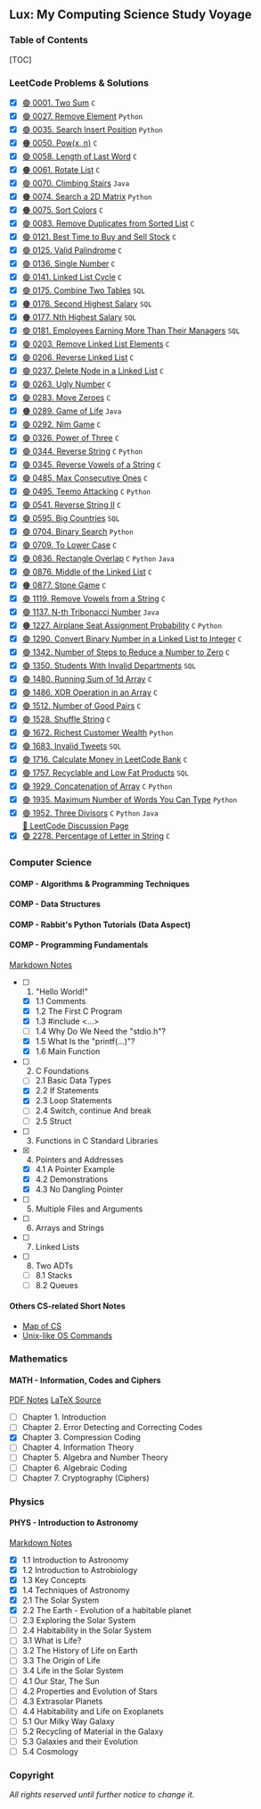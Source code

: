 ## Lux: My Computing Science Study Voyage

### Table of Contents

[TOC]

### LeetCode Problems & Solutions

- [X] [🟢 0001. Two Sum](https://github.com/flying-yogurt/Lux/blob/master/LeetCode/0001.%20Two%20Sum/1.%20Two%20Sum.md) `C`
- [X] [🟢 0027. Remove Element](https://github.com/flying-yogurt/Lux/blob/master/LeetCode/0027.%20Remove%20Element/27.%20Remove%20Element.md) `Python`
- [X] [🟢 0035. Search Insert Position](https://github.com/flying-yogurt/Lux/blob/master/LeetCode/0035.%20Search%20Insert%20Position/35.%20Search%20Insert%20Position.md) `Python`
- [X] [🟠 0050. Pow(x, n)](https://github.com/flying-yogurt/Lux/blob/master/LeetCode/0050.%20Pow(x%2C%20n)/50.%20Pow(x%2C%20n).md) `C`
- [X] [🟢 0058. Length of Last Word](https://github.com/flying-yogurt/Lux/blob/master/LeetCode/0058.%20Length%20of%20Last%20Word/58.%20Length%20of%20Last%20Word.md) `C`
- [X] [🟠 0061. Rotate List](https://github.com/flying-yogurt/Lux/blob/master/LeetCode/0061.%20Rotate%20List/61.%20Rotate%20List.md) `C`
- [X] [🟢 0070. Climbing Stairs](https://github.com/flying-yogurt/Lux/blob/master/LeetCode/0070.%20Climbing%20Stairs/70.%20Climbing%20Stairs.md) `Java`
- [X] [🟠 0074. Search a 2D Matrix](https://github.com/flying-yogurt/Lux/blob/master/LeetCode/0074.%20Search%20a%202D%20Matrix/74.%20Search%20a%202D%20Matrix.md) `Python`
- [X] [🟠 0075. Sort Colors](https://github.com/flying-yogurt/Lux/blob/master/LeetCode/0075.%20Sort%20Colors/75.%20Sort%20Colors.md) `C`
- [X] [🟢 0083. Remove Duplicates from Sorted List](https://github.com/flying-yogurt/Lux/blob/master/LeetCode/0083.%20Remove%20Duplicates%20from%20Sorted%20List/83.%20Remove%20Duplicates%20from%20Sorted%20List.md) `C`
- [X] [🟢 0121. Best Time to Buy and Sell Stock](https://github.com/flying-yogurt/Lux/blob/master/LeetCode/0121.%20Best%20Time%20to%20Buy%20and%20Sell%20Stock/121.%20Best%20Time%20to%20Buy%20and%20Sell%20Stock.md) `C`
- [X] [🟢 0125. Valid Palindrome](https://github.com/flying-yogurt/Lux/blob/master/LeetCode/0125.%20Valid%20Palindrome/125.%20Valid%20Palindrome.md) `C`
- [X] [🟢 0136. Single Number](https://github.com/flying-yogurt/Lux/blob/master/LeetCode/0136.%20Single%20Number/136.%20Single%20Number.md) `C`
- [X] [🟢 0141. Linked List Cycle](https://github.com/flying-yogurt/Lux/blob/master/LeetCode/0141.%20Linked%20List%20Cycle/141.%20Linked%20List%20Cycle.md) `C`
- [X] [🟢 0175. Combine Two Tables](https://github.com/flying-yogurt/Lux/blob/master/LeetCode/0175.%20Combine%20Two%20Tables/175.%20Combine%20Two%20Tables.md) `SQL`
- [X] [🟠 0176. Second Highest Salary](https://github.com/flying-yogurt/Lux/blob/master/LeetCode/0176.%20Second%20Highest%20Salary/176.%20Second%20Highest%20Salary.md) `SQL`
- [X] [🟠 0177. Nth Highest Salary](https://github.com/flying-yogurt/Lux/blob/master/LeetCode/0177.%20Nth%20Highest%20Salary/177.%20Nth%20Highest%20Salary.md) `SQL`
- [X] [🟢 0181. Employees Earning More Than Their Managers](https://github.com/flying-yogurt/Lux/blob/master/LeetCode/0181.%20Employees%20Earning%20More%20Than%20Their%20Managers/181.%20Employees%20Earning%20More%20Than%20Their%20Managers.md) `SQL`
- [X] [🟢 0203. Remove Linked List Elements](https://github.com/flying-yogurt/Lux/blob/master/LeetCode/0203.%20Remove%20Linked%20List%20Elements/203.%20Remove%20Linked%20List%20Elements.md) `C`
- [X] [🟢 0206. Reverse Linked List](https://github.com/flying-yogurt/Lux/blob/master/LeetCode/0206.%20Reverse%20Linked%20List/206.%20Reverse%20Linked%20List.md) `C`
- [X] [🟢 0237. Delete Node in a Linked List](https://github.com/flying-yogurt/Lux/blob/master/LeetCode/0237.%20Delete%20Node%20in%20a%20Linked%20List/237.%20Delete%20Node%20in%20a%20Linked%20List.md) `C`
- [X] [🟢 0263. Ugly Number](https://github.com/flying-yogurt/Lux/blob/master/LeetCode/0263.%20Ugly%20Number/263.%20Ugly%20Number.md) `C`
- [X] [🟢 0283. Move Zeroes](https://github.com/flying-yogurt/Lux/blob/master/LeetCode/0283.%20Move%20Zeroes/283.%20Move%20Zeroes.md) `C`
- [X] [🟠 0289. Game of Life](https://github.com/flying-yogurt/Lux/blob/master/LeetCode/0289.%20Game%20of%20Life/289.%20Game%20of%20Life.md) `Java`
- [X] [🟢 0292. Nim Game](https://github.com/flying-yogurt/Lux/blob/master/LeetCode/0292.%20Nim%20Game/292.%20Nim%20Game.md) `C`
- [X] [🟢 0326. Power of Three](https://github.com/flying-yogurt/Lux/blob/master/LeetCode/0326.%20Power%20of%20Three/326.%20Power%20of%20Three.md) `C`
- [X] [🟢 0344. Reverse String](https://github.com/flying-yogurt/Lux/blob/master/LeetCode/0344.%20Reverse%20String/344.%20Reverse%20String.md) `C` `Python`
- [X] [🟢 0345. Reverse Vowels of a String](https://github.com/flying-yogurt/Lux/blob/master/LeetCode/0345.%20Reverse%20Vowels%20of%20a%20String/345.%20Reverse%20Vowels%20of%20a%20String.md) `C`
- [X] [🟢 0485. Max Consecutive Ones](https://github.com/flying-yogurt/Lux/blob/master/LeetCode/0485.%20Max%20Consecutive%20Ones/485.%20Max%20Consecutive%20Ones.md) `C`
- [X] [🟢 0495. Teemo Attacking](https://github.com/flying-yogurt/Lux/blob/master/LeetCode/0495.%20Teemo%20Attacking/495.%20Teemo%20Attacking.md) `C` `Python`
- [X] [🟢 0541. Reverse String II](https://github.com/flying-yogurt/Lux/blob/master/LeetCode/0541.%20Reverse%20String%20II/541.%20Reverse%20String%20II.md) `C`
- [X] [🟢 0595. Big Countries](https://github.com/flying-yogurt/Lux/blob/master/LeetCode/0595.%20Big%20Countries/595.%20Big%20Countries.md) `SQL`
- [X] [🟢 0704. Binary Search](https://github.com/flying-yogurt/Lux/blob/master/LeetCode/0704.%20Binary%20Search/704.%20Binary%20Search.md) `Python`
- [X] [🟢 0709. To Lower Case](https://github.com/flying-yogurt/Lux/blob/master/LeetCode/0709.%20To%20Lower%20Case/709.%20To%20Lower%20Case.md) `C`
- [X] [🟢 0836. Rectangle Overlap](https://github.com/flying-yogurt/Lux/blob/master/LeetCode/0836.%20Rectangle%20Overlap/836.%20Rectangle%20Overlap.md) `C` `Python` `Java`
- [X] [🟢 0876. Middle of the Linked List](https://github.com/flying-yogurt/Lux/blob/master/LeetCode/0876.%20Middle%20of%20the%20Linked%20List/876.%20Middle%20of%20the%20Linked%20List.md) `C`
- [X] [🟠 0877. Stone Game](https://github.com/flying-yogurt/Lux/blob/master/LeetCode/0877.%20Stone%20Game/877.%20Stone%20Game.md) `C`
- [X] [🟢 1119. Remove Vowels from a String](https://github.com/flying-yogurt/Lux/blob/master/LeetCode/1119.%20Remove%20Vowels%20from%20a%20String/1119.%20Remove%20Vowels%20from%20a%20String.md) `C`
- [X] [🟢 1137. N-th Tribonacci Number](https://github.com/flying-yogurt/Lux/blob/master/LeetCode/1137.%20N-th%20Tribonacci%20Number/1137.%20N-th%20Tribonacci%20Number.md) `Java`
- [X] [🟠 1227. Airplane Seat Assignment Probability](https://github.com/flying-yogurt/Lux/blob/master/LeetCode/1227.%20Airplane%20Seat%20Assignment%20Probability/1227.%20Airplane%20Seat%20Assignment%20Probability.md) `C` `Python`
- [X] [🟢 1290. Convert Binary Number in a Linked List to Integer](https://github.com/flying-yogurt/Lux/blob/master/LeetCode/1290.%20Convert%20Binary%20Number%20in%20a%20Linked%20List%20to%20Integer/1290.%20Convert%20Binary%20Number%20in%20a%20Linked%20List%20to%20Integer.md) `C`
- [X] [🟢 1342. Number of Steps to Reduce a Number to Zero](https://github.com/flying-yogurt/Lux/blob/master/LeetCode/1342.%20Number%20of%20Steps%20to%20Reduce%20a%20Number%20to%20Zero/1342.%20Number%20of%20Steps%20to%20Reduce%20a%20Number%20to%20Zero.md) `C`
- [X] [🟢 1350. Students With Invalid Departments](https://github.com/flying-yogurt/Lux/blob/master/LeetCode/1350.%20Students%20With%20Invalid%20Departments/1350.%20Students%20With%20Invalid%20Departments.md) `SQL`
- [X] [🟢 1480. Running Sum of 1d Array](https://github.com/flying-yogurt/Lux/blob/master/LeetCode/1480.%20Running%20Sum%20of%201d%20Array/1480.%20Running%20Sum%20of%201d%20Array.md) `C`
- [X] [🟢 1486. XOR Operation in an Array](https://github.com/flying-yogurt/Lux/blob/master/LeetCode/1486.%20XOR%20Operation%20in%20an%20Array/1486.%20XOR%20Operation%20in%20an%20Array.md) `C`
- [X] [🟢 1512. Number of Good Pairs](https://github.com/flying-yogurt/Lux/blob/master/LeetCode/1512.%20Number%20of%20Good%20Pairs/1512.%20Number%20of%20Good%20Pairs.md) `C`
- [X] [🟢 1528. Shuffle String](https://github.com/flying-yogurt/Lux/blob/master/LeetCode/1528.%20Shuffle%20String/1528.%20Shuffle%20String.md) `C`
- [X] [🟢 1672. Richest Customer Wealth](https://github.com/flying-yogurt/Lux/blob/master/LeetCode/1672.%20Richest%20Customer%20Wealth/1672.%20Richest%20Customer%20Wealth.md) `Python`
- [X] [🟢 1683. Invalid Tweets](https://github.com/flying-yogurt/Lux/blob/master/LeetCode/1683.%20Invalid%20Tweets/1683.%20Invalid%20Tweets.md) `SQL`
- [X] [🟢 1716. Calculate Money in LeetCode Bank](https://github.com/flying-yogurt/Lux/blob/master/LeetCode/1716.%20Calculate%20Money%20in%20LeetCode%20Bank/1716.%20Calculate%20Money%20in%20LeetCode%20Bank.md) `C`
- [X] [🟢 1757. Recyclable and Low Fat Products](https://github.com/flying-yogurt/Lux/blob/master/LeetCode/1757.%20Recyclable%20and%20Low%20Fat%20Products/1757.%20Recyclable%20and%20Low%20Fat%20Products.md) `SQL`
- [X] [🟢 1929. Concatenation of Array](https://github.com/flying-yogurt/Lux/blob/master/LeetCode/1929.%20Concatenation%20of%20Array/1929.%20Concatenation%20of%20Array.md) `C` `Python`
- [X] [🟢 1935. Maximum Number of Words You Can Type](https://github.com/flying-yogurt/Lux/blob/master/LeetCode/1935.%20Maximum%20Number%20of%20Words%20You%20Can%20Type/1935.%20Maximum%20Number%20of%20Words%20You%20Can%20Type.md) `Python`
- [X] [🟢 1952. Three Divisors](https://github.com/flying-yogurt/Lux/blob/master/LeetCode/1952.%20Three%20Divisors/1952.%20Three%20Divisors.md) `C` `Python` `Java` <br> [🌟 LeetCode Discussion Page](https://leetcode.com/problems/three-divisors/discuss/1388527/Easy-math-with-explanation-or-100-faster-for-ALL-languages-or-O(log5+epsilon(n))-fastest)
- [X] [🟢 2278. Percentage of Letter in String](https://github.com/flying-yogurt/Lux/blob/master/LeetCode/2278.%20Percentage%20of%20Letter%20in%20String/2278.%20Percentage%20of%20Letter%20in%20String.md) `C`

### Computer Science

#### COMP - Algorithms & Programming Techniques

#### COMP - Data Structures

#### COMP - Rabbit's Python Tutorials (Data Aspect)

#### COMP - Programming Fundamentals

[Markdown Notes](https://github.com/flying-yogurt/Lux/blob/master/%23%20Computer%20Science/Programming%20Fundamentals/Programming%20Fundamentals.md)
- [ ] 1. "Hello World!"
  - [X] 1.1 Comments
  - [X] 1.2 The First C Program
  - [X] 1.3 #include <...>
  - [ ] 1.4 Why Do We Need the "stdio.h"?
  - [X] 1.5 What Is the "printf(...)"?
  - [X] 1.6 Main Function
- [ ] 2. C Foundations
  - [ ] 2.1 Basic Data Types
  - [X] 2.2 If Statements
  - [X] 2.3 Loop Statements
  - [ ] 2.4 Switch, continue And break
  - [ ] 2.5 Struct
- [ ] 3. Functions in C Standard Libraries
- [X] 4. Pointers and Addresses
  - [X] 4.1 A Pointer Example
  - [X] 4.2 Demonstrations
  - [X] 4.3 No Dangling Pointer
- [ ] 5. Multiple Files and Arguments
- [ ] 6. Arrays and Strings
- [ ] 7. Linked Lists
- [ ] 8. Two ADTs
  - [ ] 8.1 Stacks
  - [ ] 8.2 Queues

#### Others CS-related Short Notes

- [Map of CS](https://github.com/flying-yogurt/Lux/blob/master/%23%20Computer%20Science/Others/map-of-cs.md)
- [Unix-like OS Commands](https://github.com/flying-yogurt/Lux/blob/master/%23%20Computer%20Science/Others/Unix-like%20OS%20Commands.md)

### Mathematics

#### MATH - Information, Codes and Ciphers

[PDF Notes](https://github.com/flying-yogurt/Lux/blob/master/%23%20Mathematics/Information%2C%20Codes%20and%20Ciphers/Info_Codes_Ciphers.pdf)
[LaTeX Source](https://www.overleaf.com/project/609e81b35a26a707b6a2c8fa)
- [ ] Chapter 1. Introduction
- [ ] Chapter 2. Error Detecting and Correcting Codes
- [X] Chapter 3. Compression Coding
- [ ] Chapter 4. Information Theory
- [ ] Chapter 5. Algebra and Number Theory
- [ ] Chapter 6. Algebraic Coding
- [ ] Chapter 7. Cryptography (Ciphers)

### Physics

#### PHYS - Introduction to Astronomy

[Markdown Notes](https://github.com/flying-yogurt/Lux/blob/master/%23%20Physics/Introduction%20to%20Astronomy/IntroToAstron.md)
- [X] 1.1 Introduction to Astronomy
- [X] 1.2 Introduction to Astrobiology
- [X] 1.3 Key Concepts
- [X] 1.4 Techniques of Astronomy
- [X] 2.1 The Solar System
- [X] 2.2 The Earth - Evolution of a habitable planet
- [ ] 2.3 Exploring the Solar System
- [ ] 2.4 Habitability in the Solar System
- [ ] 3.1 What is Life?
- [ ] 3.2 The History of Life on Earth
- [ ] 3.3 The Origin of Life
- [ ] 3.4 Life in the Solar System
- [ ] 4.1 Our Star, The Sun
- [ ] 4.2 Properties and Evolution of Stars
- [ ] 4.3 Extrasolar Planets
- [ ] 4.4 Habitability and Life on Exoplanets
- [ ] 5.1 Our Milky Way Galaxy
- [ ] 5.2 Recycling of Material in the Galaxy
- [ ] 5.3 Galaxies and their Evolution
- [ ] 5.4 Cosmology

### Copyright

*All rights reserved until further notice to change it.*
